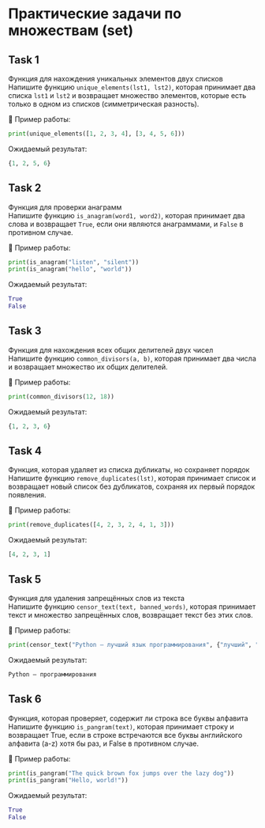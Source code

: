 # Практические задачи по множествам (set)

## Task 1
Функция для нахождения уникальных элементов двух списков  
Напишите функцию `unique_elements(lst1, lst2)`, которая принимает два списка `lst1` и `lst2` 
и возвращает множество элементов, которые есть только в одном из списков (симметрическая разность).

🔹 Пример работы:

```python
print(unique_elements([1, 2, 3, 4], [3, 4, 5, 6]))
```

Ожидаемый результат:

```python
{1, 2, 5, 6}
```

## Task 2
Функция для проверки анаграмм  
Напишите функцию `is_anagram(word1, word2)`, которая принимает два слова и 
возвращает `True`, если они являются анаграммами, и `False` в противном случае.

🔹 Пример работы:

```python
print(is_anagram("listen", "silent"))
print(is_anagram("hello", "world"))
```

Ожидаемый результат:

```python
True
False
```

## Task 3
Функция для нахождения всех общих делителей двух чисел  
Напишите функцию `common_divisors(a, b)`, которая принимает два числа и 
возвращает множество их общих делителей.

🔹 Пример работы:
```python
print(common_divisors(12, 18))
```

Ожидаемый результат:
```python
{1, 2, 3, 6}
```

## Task 4
Функция, которая удаляет из списка дубликаты, но сохраняет порядок  
Напишите функцию `remove_duplicates(lst)`, которая принимает список и
возвращает новый список без дубликатов, сохраняя их первый порядок появления.

🔹 Пример работы:
```python
print(remove_duplicates([4, 2, 3, 2, 4, 1, 3]))
```

Ожидаемый результат:
```python
[4, 2, 3, 1]
```

## Task 5
Функция для удаления запрещённых слов из текста  
Напишите функцию `censor_text(text, banned_words)`, которая принимает текст и 
множество запрещённых слов, возвращает текст без этих слов.

🔹 Пример работы:
```python
print(censor_text("Python — лучший язык программирования", {"лучший", "язык"}))
```

Ожидаемый результат:
```python
Python — программирования
```

## Task 6
Функция, которая проверяет, содержит ли строка все буквы алфавита  
Напишите функцию `is_pangram(text)`, которая принимает строку и возвращает True, 
если в строке встречаются все буквы английского алфавита (a-z) хотя бы раз, и False в противном случае.

🔹 Пример работы:
```python
print(is_pangram("The quick brown fox jumps over the lazy dog"))
print(is_pangram("Hello, world!"))
```

Ожидаемый результат:
```python
True
False
```
